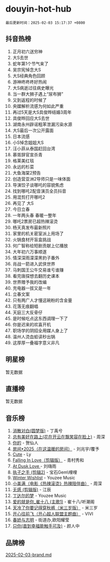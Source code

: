 # douyin-hot-hub

`最后更新时间：2025-02-03 15:17:37 +0800`

## 抖音热榜

1. 正月初六送穷神
1. 大S去世
1. 蛇年第1个节气来了
1. 吴宗宪悼念大S
1. 大S经典角色回顾
1. 游神咚咚咚好热闹
1. 大S病逝过往病史曝光
1. 当一群大狮子遇上“尿布狮”
1. 又到返程的时候了
1. 央媒解析流感为何如此严重
1. 再过5天是大S具俊晔结婚3周年
1. 具俊晔回应大S去世
1. 湖南永州辟谣粗苯泄漏污染水源
1. 大S最后一次公开露面
1. 日本流感
1. 小S悼念姐姐大S
1. 汪小菲从泰国赶回台湾
1. 慕胥辞官宣杀青
1. 格莱美红毯
1. 永远的杉菜
1. 大鱼海棠2预告
1. 创造营亚洲2导师只是一味体面
1. 导演饺子谈哪吒的容貌焦虑
1. 找到哪吒2配音演员全员抖音
1. 用混剪打开哪吒2
1. 再见了 大S
1. 今日立春
1. 一年两头春 春暖一整年
1. 哪吒2票房已超热辣滚烫
1. 杨天真发布最新照片
1. 家里的机关密室派上用场了
1. 火锅食材开盲盒挑战
1. 何广智称给短剧贡献上亿播放
1. 大年初六万事顺遂
1. 情深深雨濛濛黑豹子番外
1. 肖战一箭进入武侠世界
1. 马刺国王公牛交易谁亏谁赚
1. 看完唐探想去翻历史课本
1. 世界赠予我的改编
1. 充电器一拔又是一年
1. 立春文案
1. 只有两广人才懂这碗粉的含金量
1. 花落无痕翻唱
1. 天庭三大反骨仔
1. 是时候吃点这东西调理一下了
1. 你是迟来的欢喜开机
1. 职场学的阴招全用媒人身上了
1. 温州人烫血蛤读秒出锅
1. 这厚厚一叠福字意义非凡

## 明星榜

暂无数据

## 直播榜

暂无数据

## 音乐榜

1. [消散对白(圆梦版)](https://sf5-hl-cdn-tos.douyinstatic.com/obj/tos-cn-ve-2774/og4jB5I5IizzoZVAAAzWgBMAsMDWoArfwBOiFs) - 丁禹兮
1. [总有美好在路上(花在开云在飘笑容在脸上)](https://sf6-cdn-tos.douyinstatic.com/obj/tos-cn-ve-2774/oU5u7NwtfBIvaNhoQBszOvAlRiAoiWAVVyBMq4) - 周深
1. [你的](https://sf5-hl-cdn-tos.douyinstatic.com/obj/tos-cn-ve-2774/oYuIeKf42jB7sEV6B2upMdpYAgfrQWj0FeRegh) - 贺仙人
1. [房间•2025（在这温暖的房间）](https://sf5-hl-cdn-tos.douyinstatic.com/obj/tos-cn-ve-2774/oMzJcnT8BgIetASeBfwfEeBQVNfACiCifhfZP7g) - 刘兆宇/覆予
1. [Cute](https://sf5-hl-cdn-tos.douyinstatic.com/obj/tos-cn-ve-2774/o4IbIzHWKAAB4wsS5qMBRiiAlEBGTpQRNfFvuo) - Ly
1. [Falling In Love（剪辑版）](https://sf5-hl-cdn-tos.douyinstatic.com/obj/tos-cn-ve-2774/o8ajpA8zzgBPahbBIO8AcKGBLJezFCRd1wfP9f) - 青村秀和
1. [ At Dusk  Love ](https://sf5-hl-cdn-tos.douyinstatic.com/obj/tos-cn-ve-2774/o8CrpCf5CaYgI4ZrtQgMQAFEfuGqNnRSDQAPBc) - 刘嗨雨
1. [执子之手 (剪辑2)](https://sf5-hl-cdn-tos.douyinstatic.com/obj/tos-cn-ve-2774/oUoZLQjCc31XzqsBnBQUNgeKtYPBcgbFDwtfcu) - 宝石Gem\哩哩
1. [Winter Wishlist](https://sf6-cdn-tos.douyinstatic.com/obj/tos-cn-ve-2774/oIIgUOeamCFCVAzxN6MFRLIBlLGpUqQxeeHrLE) - Youzee Music
1. [小美满（电影《热辣滚烫》热辣陪伴曲）](https://sf5-hl-cdn-tos.douyinstatic.com/obj/tos-cn-ve-2774/o0GAn2lSgfZIDUgtevCGDQYnFg4CwnrBaxbTZL) - 周深
1. [无感 (剪辑版)](https://sf5-hl-cdn-tos.douyinstatic.com/obj/tos-cn-ve-2774/o0eIsUzJBDlQaQFC5OFlgbMEZC1TFYBftOBn6p) - 江辰
1. [丁达尔的梦](https://sf5-hl-cdn-tos.douyinstatic.com/obj/tos-cn-ve-2774/oMU3WirUZBVQkAC9ccG5P2IQirziZM2RTInUY) - Youzee Music
1. [爱的就是你_崔十八 (主歌1)](https://sf5-hl-cdn-tos.douyinstatic.com/obj/tos-cn-ve-2774/oI5BO5DhFZ6UTcNCnZaOCBLtZ7WIMQGfgnXf5E) - 崔十八/听潮阁
1. [天冷了你要记得穿秋裤（米三岁版）](https://sf5-hl-cdn-tos.douyinstatic.com/obj/tos-cn-ve-2774/oQlIwVIDWiZ6BQilAorS7MA0AgCkQDvcZAdm1) - 米三岁
1. [开心往前飞（开心超人联盟主题曲）](https://sf5-hl-cdn-tos.douyinstatic.com/obj/tos-cn-ve-2774/9d8fb7c82cf1421fb93a9fe925275e0a) - VIVI
1. [春娇与志明](https://sf5-hl-cdn-tos.douyinstatic.com/obj/tos-cn-ve-2774/e530d8fceb7044b39707d7f9ff54add1) - 街道办,欧阳耀莹
1. [只你(直到幸福能触手可及)](https://sf5-hl-cdn-tos.douyinstatic.com/obj/tos-cn-ve-2774/o0lBkRDzFTeaVSUz3ZZSCBVtZ5DIMQGfgmEAuE) - 颜人中

## 品牌榜

[2025-02-03-brand.md](2025-02-03-brand.md)
